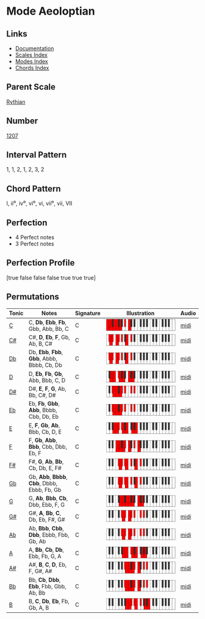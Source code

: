 # Mode Aeoloptian

## Links

- [Documentation](index.md)
- [Scales Index](Scales.md)
- [Modes Index](Modes.md)
- [Chords Index](Chords.md)

## Parent Scale

[Rythian](ScaleRythian.md)

## Number

[1207](https://ianring.com/musictheory/scales/1207)

## Interval Pattern

1, 1, 2, 1, 2, 3, 2

## Chord Pattern

I, ii⁰, iv⁰, vi⁰, vi, vii⁰, vii, VII

## Perfection

- 4 Perfect notes
- 3 Perfect notes

## Perfection Profile

[true false false false true true true]

## Permutations

| Tonic | Notes | Signature | Illustration | Audio |
|-------|-------|-----------|--------------|-------|
| [C](ModeCNaturalAeoloptian.md) | C, **Db**, **Ebb**, **Fb**, Gbb, Abb, Bb, C | C | ![CNaturalAeoloptian](ModeCNaturalAeoloptian.png) | [midi](https://github.com/edipermadi/music/blob/main/docs/ModeCNaturalAeoloptian.mid?raw=true) |
| [C#](ModeCSharpAeoloptian.md) | C#, **D**, **Eb**, **F**, Gb, Ab, B, C# | C | ![CSharpAeoloptian](ModeCSharpAeoloptian.png) | [midi](https://github.com/edipermadi/music/blob/main/docs/ModeCSharpAeoloptian.mid?raw=true) |
| [Db](ModeDFlatAeoloptian.md) | Db, **Ebb**, **Fbb**, **Gbb**, Abbb, Bbbb, Cb, Db | C | ![DFlatAeoloptian](ModeDFlatAeoloptian.png) | [midi](https://github.com/edipermadi/music/blob/main/docs/ModeDFlatAeoloptian.mid?raw=true) |
| [D](ModeDNaturalAeoloptian.md) | D, **Eb**, **Fb**, **Gb**, Abb, Bbb, C, D | C | ![DNaturalAeoloptian](ModeDNaturalAeoloptian.png) | [midi](https://github.com/edipermadi/music/blob/main/docs/ModeDNaturalAeoloptian.mid?raw=true) |
| [D#](ModeDSharpAeoloptian.md) | D#, **E**, **F**, **G**, Ab, Bb, C#, D# | C | ![DSharpAeoloptian](ModeDSharpAeoloptian.png) | [midi](https://github.com/edipermadi/music/blob/main/docs/ModeDSharpAeoloptian.mid?raw=true) |
| [Eb](ModeEFlatAeoloptian.md) | Eb, **Fb**, **Gbb**, **Abb**, Bbbb, Cbb, Db, Eb | C | ![EFlatAeoloptian](ModeEFlatAeoloptian.png) | [midi](https://github.com/edipermadi/music/blob/main/docs/ModeEFlatAeoloptian.mid?raw=true) |
| [E](ModeENaturalAeoloptian.md) | E, **F**, **Gb**, **Ab**, Bbb, Cb, D, E | C | ![ENaturalAeoloptian](ModeENaturalAeoloptian.png) | [midi](https://github.com/edipermadi/music/blob/main/docs/ModeENaturalAeoloptian.mid?raw=true) |
| [F](ModeFNaturalAeoloptian.md) | F, **Gb**, **Abb**, **Bbb**, Cbb, Dbb, Eb, F | C | ![FNaturalAeoloptian](ModeFNaturalAeoloptian.png) | [midi](https://github.com/edipermadi/music/blob/main/docs/ModeFNaturalAeoloptian.mid?raw=true) |
| [F#](ModeFSharpAeoloptian.md) | F#, **G**, **Ab**, **Bb**, Cb, Db, E, F# | C | ![FSharpAeoloptian](ModeFSharpAeoloptian.png) | [midi](https://github.com/edipermadi/music/blob/main/docs/ModeFSharpAeoloptian.mid?raw=true) |
| [Gb](ModeGFlatAeoloptian.md) | Gb, **Abb**, **Bbbb**, **Cbb**, Dbbb, Ebbb, Fb, Gb | C | ![GFlatAeoloptian](ModeGFlatAeoloptian.png) | [midi](https://github.com/edipermadi/music/blob/main/docs/ModeGFlatAeoloptian.mid?raw=true) |
| [G](ModeGNaturalAeoloptian.md) | G, **Ab**, **Bbb**, **Cb**, Dbb, Ebb, F, G | C | ![GNaturalAeoloptian](ModeGNaturalAeoloptian.png) | [midi](https://github.com/edipermadi/music/blob/main/docs/ModeGNaturalAeoloptian.mid?raw=true) |
| [G#](ModeGSharpAeoloptian.md) | G#, **A**, **Bb**, **C**, Db, Eb, F#, G# | C | ![GSharpAeoloptian](ModeGSharpAeoloptian.png) | [midi](https://github.com/edipermadi/music/blob/main/docs/ModeGSharpAeoloptian.mid?raw=true) |
| [Ab](ModeAFlatAeoloptian.md) | Ab, **Bbb**, **Cbb**, **Dbb**, Ebbb, Fbb, Gb, Ab | C | ![AFlatAeoloptian](ModeAFlatAeoloptian.png) | [midi](https://github.com/edipermadi/music/blob/main/docs/ModeAFlatAeoloptian.mid?raw=true) |
| [A](ModeANaturalAeoloptian.md) | A, **Bb**, **Cb**, **Db**, Ebb, Fb, G, A | C | ![ANaturalAeoloptian](ModeANaturalAeoloptian.png) | [midi](https://github.com/edipermadi/music/blob/main/docs/ModeANaturalAeoloptian.mid?raw=true) |
| [A#](ModeASharpAeoloptian.md) | A#, **B**, **C**, **D**, Eb, F, G#, A# | C | ![ASharpAeoloptian](ModeASharpAeoloptian.png) | [midi](https://github.com/edipermadi/music/blob/main/docs/ModeASharpAeoloptian.mid?raw=true) |
| [Bb](ModeBFlatAeoloptian.md) | Bb, **Cb**, **Dbb**, **Ebb**, Fbb, Gbb, Ab, Bb | C | ![BFlatAeoloptian](ModeBFlatAeoloptian.png) | [midi](https://github.com/edipermadi/music/blob/main/docs/ModeBFlatAeoloptian.mid?raw=true) |
| [B](ModeBNaturalAeoloptian.md) | B, **C**, **Db**, **Eb**, Fb, Gb, A, B | C | ![BNaturalAeoloptian](ModeBNaturalAeoloptian.png) | [midi](https://github.com/edipermadi/music/blob/main/docs/ModeBNaturalAeoloptian.mid?raw=true) |
